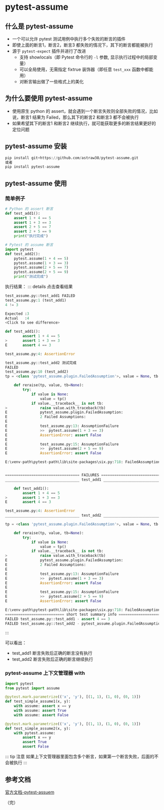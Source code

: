 # pytest-assume

## 什么是 pytest-assume

+ 一个可以允许 pytest 测试用例中执行多个失败的断言的插件
+ 即使上面的断言1，断言2，断言3 都失败的情况下，其下的断言都能被执行
+ 源于 `pytest-expect` 插件并进行了改进
    + 支持 showlocals（即 Pytest 命令行的 `-l` 参数, 显示执行过程中的局部变量）
    + 可以全局使用，无需指定 fixtrue 装饰器（即任意 `test_xxx` 函数中都能用）
    + 对断言输出做了一些格式上的美化

## 为什么要使用 pytest-assume

+ 使用原生 python 的 assert，就会遇到一个断言失败则全部失败的情况，比如说，断言1 结果为 Failed，那么其下的断言2 和断言3 都不会被执行
+ 如果希望其下的断言1 和断言2 继续执行，就可能获取更多的断言结果更好的定位问题

## pytest-assume 安装

```python
pip install git+https://github.com/astraw38/pytest-assume.git
或者
pip install pytest-assume
```

## pytest-assume 使用

### 简单例子
```python
# Python 的 assert 断言
def test_add1():
    assert 1 + 4 == 5
    assert 1 + 3 == 3
    assert 2 + 5 == 7
    assert 2 + 5 == 9
    print("执行完成")

# Pytest 的 assume 断言
import pytest
def test_add2():
    pytest.assume(1 + 4 == 5)
    pytest.assume(1 + 3 == 3)
    pytest.assume(2 + 5 == 7)
    pytest.assume(2 + 5 == 9)
    print("测试完成")
```

执行结果：
::: details 点击查看结果
```python
test_assume.py::test_add1 FAILED
test_assume.py:1 (test_add1)
4 != 3

Expected :3
Actual   :4
<Click to see difference>

def test_add1():
        assert 1 + 4 == 5
>       assert 1 + 3 == 3
E       assert 4 == 3

test_assume.py:4: AssertionError

test_assume.py::test_add2 测试完成
FAILED
test_assume.py:10 (test_add2)
tp = <class 'pytest_assume.plugin.FailedAssumption'>, value = None, tb = None

    def reraise(tp, value, tb=None):
        try:
            if value is None:
                value = tp()
            if value.__traceback__ is not tb:
>               raise value.with_traceback(tb)
E               pytest_assume.plugin.FailedAssumption: 
E               2 Failed Assumptions:
E               
E               test_assume.py:13: AssumptionFailure
E               >>	pytest.assume(1 + 3 == 3)
E               AssertionError: assert False
E               
E               test_assume.py:15: AssumptionFailure
E               >>	pytest.assume(2 + 5 == 9)
E               AssertionError: assert False

E:\venv-path\pytest-path\lib\site-packages\six.py:718: FailedAssumption


================================== FAILURES ===================================
__________________________________ test_add1 __________________________________

    def test_add1():
        assert 1 + 4 == 5
>       assert 1 + 3 == 3
E       assert 4 == 3

test_assume.py:4: AssertionError
__________________________________ test_add2 __________________________________

tp = <class 'pytest_assume.plugin.FailedAssumption'>, value = None, tb = None

    def reraise(tp, value, tb=None):
        try:
            if value is None:
                value = tp()
            if value.__traceback__ is not tb:
>               raise value.with_traceback(tb)
E               pytest_assume.plugin.FailedAssumption: 
E               2 Failed Assumptions:
E               
E               test_assume.py:13: AssumptionFailure
E               >>	pytest.assume(1 + 3 == 3)
E               AssertionError: assert False
E               
E               test_assume.py:15: AssumptionFailure
E               >>	pytest.assume(2 + 5 == 9)
E               AssertionError: assert False

E:\venv-path\pytest-path\lib\site-packages\six.py:718: FailedAssumption
=========================== short test summary info ===========================
FAILED test_assume.py::test_add1 - assert 4 == 3
FAILED test_assume.py::test_add2 - pytest_assume.plugin.FailedAssumption: 

```
:::

可以看出：
+ test_add1 断言失败后正确的断言没有执行
+ test_add2 断言失败后正确的断言继续执行

### pytest-assume 上下文管理器 with

```python
import pytest
from pytest import assume

@pytest.mark.parametrize(('x', 'y'), [(1, 1), (1, 0), (0, 1)])
def test_simple_assume1(x, y):
    with assume: assert x == y
    with assume: assert True
    with assume: assert False

@pytest.mark.parametrize(('x', 'y'), [(1, 1), (1, 0), (0, 1)])
def test_simple_assume2(x, y):
    with pytest.assume:
        assert x == y
        assert True
        assert False
```
::: tip 注意
如果上下文管理器里面包含多个断言，如果第一个断言失败，后面的不会被执行
:::

## 参考文档

[官方文档-pytest-assuem](https://github.com/astraw38/pytest-assume)

（完）